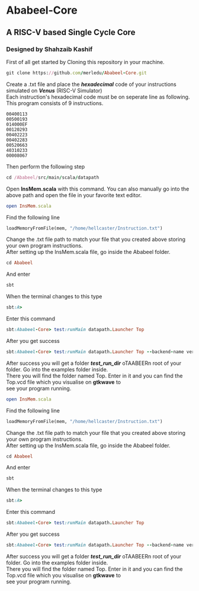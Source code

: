 # Ababeel-Core
## A RISC-V based Single Cycle Core
### Designed by Shahzaib Kashif

First of all get started by Cloning this repository in your machine.
```ruby
git clone https://github.com/merledu/Ababeel-Core.git
```

Create a .txt file and place the ***hexadecimal*** code of your instructions simulated on ***Venus*** (RISC-V Simulator)\
Each instruction's hexadecimal code must be on seperate line as following. This program consists of 9 instructions.
```
00400113
00500193
014000EF
00120293
00402223
00402283
00520663
40310233
00008067
```
Then perform the following step
```ruby
cd /Ababeel/src/main/scala/datapath
```
Open **InsMem.scala** with this command. You can also manually go into the above path and open the file in your favorite text editor.
```ruby
open InsMem.scala
```
Find the following line
``` python
loadMemoryFromFile(mem, "/home/hellcaster/Instruction.txt")
```
Change the .txt file path to match your file that you created above storing your own program instructions.\
After setting up the InsMem.scala file, go inside the Ababeel folder.
```ruby
cd Ababeel
```
And enter
```ruby
sbt
```
When the terminal changes to this type
```ruby
sbt:A>
```
Enter this command
```ruby
sbt:Ababeel-Core> test:runMain datapath.Launcher Top
```
After you get success
```ruby
sbt:Ababeel-Core> test:runMain datapath.Launcher Top --backend-name verilator
```
After success you will get a folder ***test_run_dir*** oTAABEERn root of your folder. Go into the examples folder inside.\
There you will find the folder named Top. Enter in it and you can find the Top.vcd file which you visualise on **gtkwave** to\
see your program running.

```ruby
open InsMem.scala
```
Find the following line
``` python
loadMemoryFromFile(mem, "/home/hellcaster/Instruction.txt")
```
Change the .txt file path to match your file that you created above storing your own program instructions.\
After setting up the InsMem.scala file, go inside the Ababeel folder.
```ruby
cd Ababeel
```
And enter
```ruby
sbt
```
When the terminal changes to this type
```ruby
sbt:A>
```
Enter this command
```ruby
sbt:Ababeel-Core> test:runMain datapath.Launcher Top
```
After you get success
```ruby
sbt:Ababeel-Core> test:runMain datapath.Launcher Top --backend-name verilator
```
After success you will get a folder ***test_run_dir*** oTAABEERn root of your folder. Go into the examples folder inside.\
There you will find the folder named Top. Enter in it and you can find the Top.vcd file which you visualise on **gtkwave** to\
see your program running.

